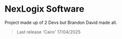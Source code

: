 # NexLogix Software
Project made up of 2 Devs but Brandon David made all.

> Last release 'Cairo' 17/04/2025

